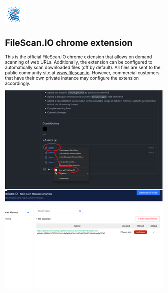 <img src="src/assets/images/icon-128.png" width="64"/>

# FileScan.IO chrome extension

This is the official FileScan.IO chrome extension that allows on demand scanning of web URLs. Additionally, the extension can be configured to automatically scan downloaded files (off by default). All files are sent to the public community site at www.filescan.io. However, commercial customers that have their own private instance may configure the extension accordingly.

<img src="doc/screen0.png" width="640"/>
<img src="doc/screen1.png" width="640"/>

